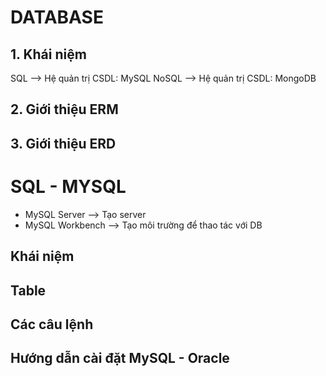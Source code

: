 # DATABASE

## 1. Khái niệm

SQL --> Hệ quản trị CSDL: MySQL
NoSQL --> Hệ quản trị CSDL: MongoDB

## 2. Giới thiệu ERM

## 3. Giới thiệu ERD

# SQL - MYSQL

- MySQL Server --> Tạo server
- MySQL Workbench --> Tạo môi trường để thao tác với DB

## Khái niệm

## Table

## Các câu lệnh

## Hướng dẫn cài đặt MySQL - Oracle
